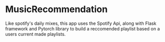# MusicRecommendation

Like spotify's daily mixes, this app uses the Spotify Api, along with Flask framework and Pytorch library to build a reccomended playlist based on a users current made playlists. 
